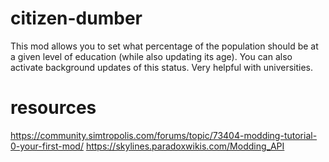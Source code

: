 # citizen-dumber
This mod allows you to set what percentage of the population should be at a given level of education (while also updating its age). You can also activate background updates of this status. Very helpful with universities.

# resources

https://community.simtropolis.com/forums/topic/73404-modding-tutorial-0-your-first-mod/
https://skylines.paradoxwikis.com/Modding_API
